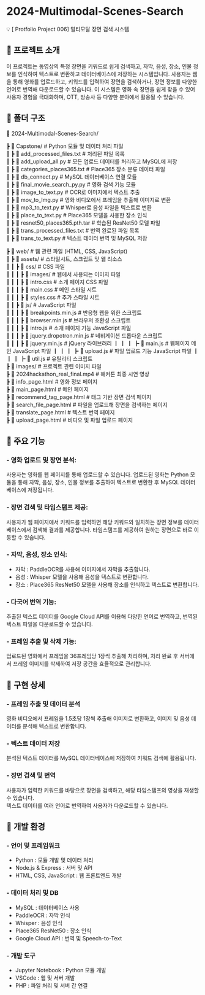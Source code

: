 # 2024-Multimodal-Scenes-Search
💡 [ Protfolio Project 006] 멀티모달 장면 검색 시스템

## 📌 프로젝트 소개
이 프로젝트는 동영상의 특정 장면을 키워드로 쉽게 검색하고, 자막, 음성, 장소, 인물 정보를 인식하여 텍스트로 변환하고 데이터베이스에 저장하는 시스템입니다. 사용자는 웹을 통해 영화를 업로드하고, 키워드를 입력하여 장면을 검색하거나, 장면 정보를 다양한 언어로 번역해 다운로드할 수 있습니다. 이 시스템은 영화 속 장면을 쉽게 찾을 수 있어 사용자 경험을 극대화하며, OTT, 방송사 등 다양한 분야에서 활용될 수 있습니다.

## 📌 폴더 구조
📂 2024-Multimodal-Scenes-Search/

┣ 📂 Capstone/              # Python 모듈 및 데이터 처리 파일  
┃ ┣ 📜 add_processed_files.txt  # 처리된 파일 목록  
┃ ┣ 📜 add_upload_all.py        # 모든 업로드 데이터를 처리하고 MySQL에 저장  
┃ ┣ 📜 categories_places365.txt # Place365 장소 분류 데이터 파일  
┃ ┣ 📜 db_connect.py            # MySQL 데이터베이스 연결 모듈  
┃ ┣ 📜 final_movie_search_py.py # 영화 검색 기능 모듈  
┃ ┣ 📜 image_to_text.py         # OCR로 이미지에서 텍스트 추출  
┃ ┣ 📜 mov_to_Img.py            # 영화 비디오에서 프레임을 추출해 이미지로 변환  
┃ ┣ 📜 mp3_to_text.py           # Whisper로 음성 파일을 텍스트로 변환  
┃ ┣ 📜 place_to_text.py         # Place365 모델을 사용한 장소 인식  
┃ ┣ 📜 resnet50_places365.pth.tar # 학습된 ResNet50 모델 파일  
┃ ┣ 📜 trans_processed_files.txt # 번역 완료된 파일 목록  
┃ ┣ 📜 trans_to_text.py         # 텍스트 데이터 번역 및 MySQL 저장  

┣ 📂 web/                  # 웹 관련 파일 (HTML, CSS, JavaScript)  
┃ ┣ 📂 assets/             # 스타일시트, 스크립트 및 웹 리소스  
┃ ┃ ┣ 📂 css/              # CSS 파일  
┃ ┃ ┃ ┣ 📂 images/         # 웹에서 사용되는 이미지 파일  
┃ ┃ ┃ ┣ 📜 intro.css       # 소개 페이지 CSS 파일  
┃ ┃ ┃ ┣ 📜 main.css        # 메인 스타일 시트  
┃ ┃ ┃ ┣ 📜 styles.css      # 추가 스타일 시트  
┃ ┃ ┣ 📂 js/               # JavaScript 파일  
┃ ┃ ┃ ┣ 📜 breakpoints.min.js  # 반응형 웹을 위한 스크립트  
┃ ┃ ┃ ┣ 📜 browser.min.js      # 브라우저 호환성 스크립트  
┃ ┃ ┃ ┣ 📜 intro.js            # 소개 페이지 기능 JavaScript 파일  
┃ ┃ ┃ ┣ 📜 jquery.dropotron.min.js # 네비게이션 드롭다운 스크립트  
┃ ┃ ┃ ┣ 📜 jquery.min.js       # jQuery 라이브러리
┃ ┃ ┃ ┣ 📜 main.js             # 웹페이지 메인 JavaScript 파일
┃ ┃ ┃ ┣ 📜 upload.js           # 파일 업로드 기능 JavaScript 파일
┃ ┃ ┃ ┣ 📜 util.js             # 유틸리티 스크립트  
┣ 📂 images/              # 프로젝트 관련 이미지 파일  
┣ 📜 2024hackathon_real_final.mp4 # 해커톤 최종 시연 영상  
┣ 📜 info_page.html       # 영화 정보 페이지  
┣ 📜 main_page.html       # 메인 페이지  
┣ 📜 recommend_tag_page.html # 태그 기반 장면 검색 페이지  
┣ 📜 search_file_page.html  # 파일을 업로드해 장면을 검색하는 페이지  
┣ 📜 translate_page.html    # 텍스트 번역 페이지  
┣ 📜 upload_page.html       # 비디오 및 파일 업로드 페이지  

 
## 📌 주요 기능
### - 영화 업로드 및 장면 분석:  
사용자는 영화를 웹 페이지를 통해 업로드할 수 있습니다. 업로드된 영화는 Python 모듈을 통해 자막, 음성, 장소, 인물 정보를 추출하여 텍스트로 변환한 후 MySQL 데이터베이스에 저장됩니다.

### - 장면 검색 및 타임스탬프 제공:  
사용자가 웹 페이지에서 키워드를 입력하면 해당 키워드와 일치하는 장면 정보를 데이터베이스에서 검색해 결과를 제공합니다. 타임스탬프를 제공하여 원하는 장면으로 바로 이동할 수 있습니다.

### - 자막, 음성, 장소 인식:
- 자막 : PaddleOCR를 사용해 이미지에서 자막을 추출합니다.  
- 음성 : Whisper 모델을 사용해 음성을 텍스트로 변환합니다.  
- 장소 : Place365 ResNet50 모델을 사용해 장소를 인식하고 텍스트로 변환합니다.  

### - 다국어 번역 기능:
추출된 텍스트 데이터를 Google Cloud API를 이용해 다양한 언어로 번역하고, 번역된 텍스트 파일을 다운로드할 수 있습니다.  

### - 프레임 추출 및 삭제 기능:
업로드된 영화에서 프레임을 36프레임당 1장씩 추출해 처리하며, 처리 완료 후 서버에서 프레임 이미지를 삭제하여 저장 공간을 효율적으로 관리합니다.  

## 📌 구현 상세
### - 프레임 추출 및 데이터 분석
영화 비디오에서 프레임을 1.5초당 1장씩 추출해 이미지로 변환하고, 이미지 및 음성 데이터를 분석해 텍스트로 변환합니다.  

### - 텍스트 데이터 저장
분석된 텍스트 데이터를 MySQL 데이터베이스에 저장하여 키워드 검색에 활용됩니다.  

### - 장면 검색 및 번역
사용자가 입력한 키워드를 바탕으로 장면을 검색하고, 해당 타임스탬프의 영상을 재생할 수 있습니다.  
텍스트 데이터를 여러 언어로 번역하여 사용자가 다운로드할 수 있습니다.  


## 📌 개발 환경
### - 언어 및 프레임워크
- Python : 모듈 개발 및 데이터 처리
- Node.js & Express : 서버 및 API
- HTML, CSS, JavaScript : 웹 프론트엔드 개발

### - 데이터 처리 및 DB
- MySQL : 데이터베이스 사용
- PaddleOCR : 자막 인식
- Whisper : 음성 인식
- Place365 ResNet50 : 장소 인식
- Google Cloud API : 번역 및 Speech-to-Text

### - 개발 도구
- Jupyter Notebook : Python 모듈 개발
- VSCode : 웹 및 서버 개발
- PHP : 파일 처리 및 서버 간 연결
